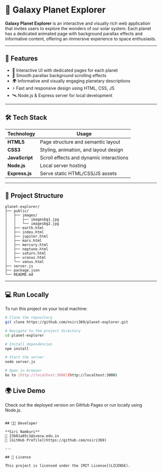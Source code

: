# 🌌 Galaxy Planet Explorer

**Galaxy Planet Explorer** is an interactive and visually rich web application that invites users to explore the wonders of our solar system. Each planet has a dedicated animated page with background parallax effects and informative content, offering an immersive experience to space enthusiasts.

---



## 🌟 Features

- 🔭 Interactive UI with dedicated pages for each planet
- 🎨 Smooth parallax background scrolling effects
- 🌍 Informative and visually engaging planetary descriptions
- ⚡ Fast and responsive design using HTML, CSS, JS
- 🛰️ Node.js & Express server for local development

---

## 🛠️ Tech Stack

| Technology     | Usage                                  |
|----------------|------------------------------------------|
| **HTML5**      | Page structure and semantic layout       |
| **CSS3**       | Styling, animation, and layout design    |
| **JavaScript** | Scroll effects and dynamic interactions  |
| **Node.js**    | Local server hosting                     |
| **Express.js** | Serve static HTML/CSS/JS assets          |

---

## 📁 Project Structure

```
planet-explorer/
├── public/
│   ├── images/
│   │   ├── imagesbg1.jpg
│   │   └── imagesbg2.jpg
│   ├── earth.html
│   ├── index.html
│   ├── jupiter.html
│   ├── mars.html
│   ├── mercury.html
│   ├── neptune.html
│   ├── saturn.html
│   ├── uranus.html
│   └── venus.html
├── server.js
├── package.json
└── README.md
```

---

## 💻 Run Locally

To run this project on your local machine:

```bash
# Clone the repository
git clone https://github.com/nsiri369/planet-explorer.git

# Navigate to the project directory
cd planet-explorer

# Install dependencies
npm install

# Start the server
node server.js

# Open in browser
Go to [http://localhost:3000](http://localhost:3000)

```
## 🌍 Live Demo

Check out the deployed version on GitHub Pages or run locally using Node.js.

```

## 👨‍💻 Developer

**Siri Namburi**  
📧 23b01a05c1@svecw.edu.in  
🔗 [GitHub Profile](https://github.com/nsiri369)

---

## 📄 License

This project is licensed under the [MIT License](LICENSE).


